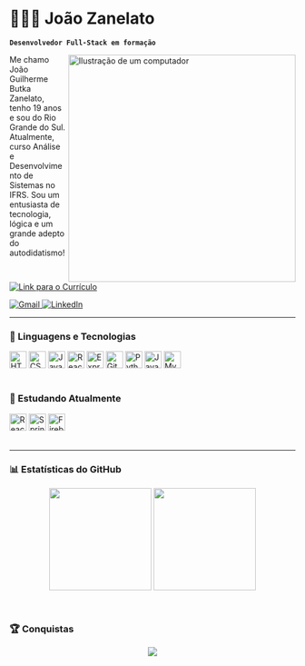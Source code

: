 # 🧑🏼‍💻 João Zanelato

**`Desenvolvedor Full-Stack em formação`**

<img src="https://raw.githubusercontent.com/MicaelliMedeiros/micaellimedeiros/master/image/computer-illustration.png" alt="Ilustração de um computador" min-width="400px" max-width="400px" width="400px" align="right">

<p align="left">
  Me chamo João Guilherme Butka Zanelato, tenho 19 anos e sou do Rio Grande do Sul. Atualmente, curso Análise e Desenvolvimento de Sistemas no IFRS. Sou um entusiasta de tecnologia, lógica e um grande adepto do autodidatismo!
</p>

<p align="left">
  <a href="https://github.com/JoaoZanelato/joaozanelato/blob/main/João%20Guilherme%20Butka%20Zanelato%20(5).pdf" title="Currículo">
    <img src="https://img.shields.io/badge/Acessar-CV-blue?style=for-the-badge" alt="Link para o Currículo"/>
  </a>
</p>

<p align="left">
  <a href="mailto:jgbzanelato@gmail.com" title="Gmail">
    <img src="https://img.shields.io/badge/-Gmail-FF0000?style=flat-square&logo=gmail&logoColor=white" alt="Gmail"/>
  </a>
  
  <a href="https://www.linkedin.com/in/joaozanelato24" title="LinkedIn">
    <img src="https://img.shields.io/badge/-LinkedIn-0e76a8?style=flat-square&logo=Linkedin&logoColor=white" alt="LinkedIn"/>
  </a>
</p>

---

### 🚀 Linguagens e Tecnologias

<div align="left">
  <img alt="HTML" title="HTML" width="30px" src="https://cdn.jsdelivr.net/gh/devicons/devicon@latest/icons/html5/html5-original.svg" />
  <img alt="CSS" title="CSS" width="30px" src="https://cdn.jsdelivr.net/gh/devicons/devicon@latest/icons/css3/css3-original.svg" />
  <img alt="JavaScript" title="JavaScript" width="30px" src="https://cdn.jsdelivr.net/gh/devicons/devicon@latest/icons/javascript/javascript-original.svg" />
  <img alt="React" title="React" width="30px" src="https://cdn.jsdelivr.net/gh/devicons/devicon@latest/icons/react/react-original.svg" />
  <img alt="Express" title="React" width="30px" src="https://cdn.jsdelivr.net/gh/devicons/devicon@latest/icons/express/express-original.svg" />
  <img alt="Git" title="Git" width="30px" src="https://cdn.jsdelivr.net/gh/devicons/devicon@latest/icons/git/git-original.svg" />
  <img alt="Python" title="Python" width="30px" src="https://cdn.jsdelivr.net/gh/devicons/devicon@latest/icons/python/python-original.svg" />
  <img alt="Java" title="Java" width="30px" src="https://cdn.jsdelivr.net/gh/devicons/devicon@latest/icons/java/java-original.svg" />
  <img alt="MySQL" title="MySQL" width="30px" src="https://cdn.jsdelivr.net/gh/devicons/devicon@latest/icons/mysql/mysql-original.svg" />
</div>

<br/>

### 📖 Estudando Atualmente

<div align="left">
  <img alt="React" title="React" width="30px" src="https://cdn.jsdelivr.net/gh/devicons/devicon@latest/icons/react/react-original.svg" />
  <img alt="Spring" title="Spring" width="30px" src="https://cdn.jsdelivr.net/gh/devicons/devicon@latest/icons/spring/spring-original.svg" />
  <img alt="Firebase" title="Firebase" width="30px" src="https://cdn.jsdelivr.net/gh/devicons/devicon@latest/icons/firebase/firebase-original.svg" />
</div>

<br/>

---

### 📊 Estatísticas do GitHub

<p align="center">
  <img height="180em" src="https://github-readme-stats.vercel.app/api?username=joaozanelato&show_icons=true&theme=tokyonight&include_all_commits=true&locale=pt-br" />
  <img height="180em" src="https://github-readme-stats.vercel.app/api/top-langs/?username=joaozanelato&theme=tokyonight&layout=compact&custom_title=Top%20Linguagens&langs_count=9" />
</p>

<br/>

### 🏆 Conquistas

<p align="center">
  <img src="https://github-profile-trophy.vercel.app/?username=joaozanelato&column=7&theme=darkhub&no-frame=true&no-bg=true" />
</p>
